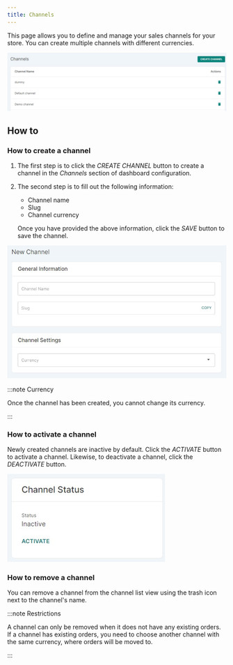```yaml
---
title: Channels
---
```


This page allows you to define and manage your sales channels for your store. You can create multiple channels with different currencies.

![Channels](../screenshots/channels-main.jpg)

## How to

### How to create a channel

1. The first step is to click the _CREATE CHANNEL_ button to create a channel in the _Channels_ section of dashboard configuration.

2. The second step is to fill out the following information:
   - Channel name
   - Slug
   - Channel currency

   Once you have provided the above information, click the _SAVE_ button to save the channel.

![New channel](../screenshots/channels-create-new.jpg)

:::note Currency

Once the channel has been created, you cannot change its currency.

:::

### How to activate a channel

Newly created channels are inactive by default. Click the _ACTIVATE_ button to activate a channel. Likewise, to deactivate a channel, click the _DEACTIVATE_ button.

![New channel](../screenshots/channels-status.jpg)

### How to remove a channel

You can remove a channel from the channel list view using the trash icon next to the channel's name.

:::note Restrictions

A channel can only be removed when it does not have any existing orders. If a channel has existing orders, you need to choose another channel with the same currency, where orders will be moved to.

:::